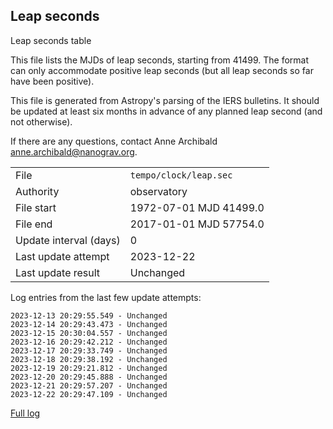 
## Leap seconds

Leap seconds table

This file lists the MJDs of leap seconds, starting from 41499.
The format can only accommodate positive leap seconds (but all
leap seconds so far have been positive).

This file is generated from Astropy's parsing of the IERS
bulletins. It should be updated at least six months in advance
of any planned leap second (and not otherwise).

If there are any questions, contact Anne Archibald
<anne.archibald@nanograv.org>.

|     |     |
|:--- |:--- |
| File | `tempo/clock/leap.sec` |
| Authority | observatory |
| File start | 1972-07-01 MJD 41499.0 |
| File end | 2017-01-01 MJD 57754.0 |
| Update interval (days) | 0 |
| Last update attempt | 2023-12-22 |
| Last update result | Unchanged |

Log entries from the last few update attempts:
```
2023-12-13 20:29:55.549 - Unchanged
2023-12-14 20:29:43.473 - Unchanged
2023-12-15 20:30:04.557 - Unchanged
2023-12-16 20:29:42.212 - Unchanged
2023-12-17 20:29:33.749 - Unchanged
2023-12-18 20:29:38.192 - Unchanged
2023-12-19 20:29:21.812 - Unchanged
2023-12-20 20:29:45.888 - Unchanged
2023-12-21 20:29:57.207 - Unchanged
2023-12-22 20:29:47.109 - Unchanged
```
[Full log](https://raw.githubusercontent.com/ipta/pulsar-clock-corrections/main/log/tempo/clock/leap.sec.log)

